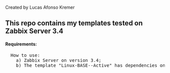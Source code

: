 Created by Lucas Afonso Kremer <br>

<h2>This repo contains my templates tested on Zabbix Server 3.4</h2>

<h4>Requirements:</h4>
<pre>
  How to use:
	a) Zabbix Server on version 3.4;
	b) The template "Linux-BASE--Active" has dependencies on "App-Zabbix-Agent--Active", you will need to import all of them.
</pre>
